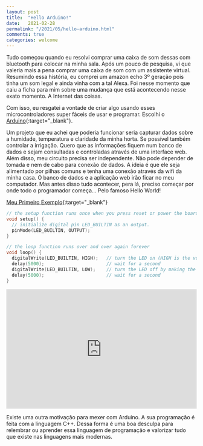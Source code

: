 ```yaml
---
layout: post
title:  "Hello Arduino!"
date:   2021-02-28
permalink: "/2021/05/hello-arduino.html"
comments: true
categories: welcome
---
```

Tudo começou quando eu resolvi comprar uma caixa de som dessas com bluetooth para colocar na minha sala.
Após um pouco de pesquisa, vi que valeria mais a pena comprar uma caixa de som com um assistente virtual.
Resumindo essa história, eu comprei um amazon echo 3º geração pois tinha um som legal e ainda vinha com a tal Alexa.
Foi nesse momento que caiu a ficha para mim sobre uma mudança que está acontecendo nesse exato momento. A Internet das coisas.
<!--more-->
Com isso, eu resgatei a vontade de criar algo usando esses microcontroladores super fáceis de usar e programar. Escolhi o [Arduino][arduino-hp]{:target="_blank"}.

Um projeto que eu achei que poderia funcionar seria capturar dados sobre a humidade, temperatura e claridade da minha horta. 
Se possível também controlar a irrigação. Quero que as informações fiquem num banco de dados e sejam consultadas e controladas
através de uma interface web. Além disso, meu circuito precisa ser independente. Não pode depender de tomada e nem de cabo para conexão de dados.
A ideia é que ele seja alimentado por pilhas comuns e tenha uma conexão através da wifi da minha casa. O banco de dados e a aplicação web irão ficar no meu computador.
Mas antes disso tudo acontecer, pera lá, preciso começar por onde todo o programador começa... Pelo famoso Hello World!

[Meu Primeiro Exemplo][blink-src]{:target="_blank"}
```CPP
// the setup function runs once when you press reset or power the board
void setup() {
  // initialize digital pin LED_BUILTIN as an output.
  pinMode(LED_BUILTIN, OUTPUT);
}

// the loop function runs over and over again forever
void loop() {
  digitalWrite(LED_BUILTIN, HIGH);   // turn the LED on (HIGH is the voltage level)
  delay(5000);                       // wait for a second
  digitalWrite(LED_BUILTIN, LOW);    // turn the LED off by making the voltage LOW
  delay(5000);                       // wait for a second
}
```
<div style="display:flex; justify-content: center">
<iframe width="560" height="315" src="https://www.youtube.com/embed/VOjqhL0M8nI" title="YouTube video player" frameborder="0" allow="accelerometer; autoplay; clipboard-write; encrypted-media; gyroscope; picture-in-picture" allowfullscreen></iframe>
</div>

Existe uma outra motivação para mexer com Arduino. A sua programação é feita com a linguagem C++. Dessa forma é uma boa desculpa para relembrar ou aprender essa linguagem de programação e valorizar tudo que existe nas linguagens mais modernas.

[arduino-hp]: https://www.arduino.cc/
[blink-src]: http://www.arduino.cc/en/Tutorial/Blink